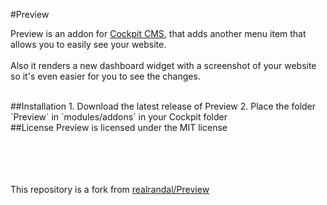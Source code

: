 #Preview

Preview is an addon for [Cockpit CMS](https://github.com/aheinze/cockpit), that adds another menu item that allows you to easily see your website.<br><br>
Also it renders a new dashboard widget with a screenshot of your website so it's even easier for you to see the changes.

<br>
##Installation
1. Download the latest release of Preview
2. Place the folder `Preview` in `modules/addons` in your Cockpit folder

<br>
##License
Preview is licensed under the MIT license

<br><br><br><br>
This repository is a fork from [realrandal/Preview](https://github.com/realrandal/Preview)

